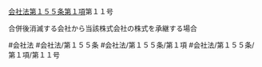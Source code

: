 [会社法第１５５条第１項](会社法＿＿＿＿第１５５条第１項)第１１号

合併後消滅する会社から当該株式会社の株式を承継する場合


#会社法
#会社法/第１５５条
#会社法/第１５５条/第１項
#会社法/第１５５条/第１項/第１１号
